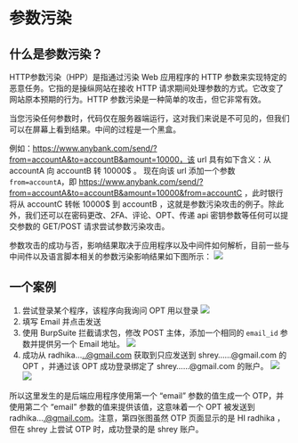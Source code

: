 # 参数污染
## 什么是参数污染？
HTTP参数污染（HPP）是指通过污染 Web 应用程序的 HTTP 参数来实现特定的恶意任务。它指的是操纵网站在接收 HTTP 请求期间处理参数的方式。它改变了网站原本预期的行为。HTTP 参数污染是一种简单的攻击，但它非常有效。

当您污染任何参数时，代码仅在服务器端运行，这对我们来说是不可见的，但我们可以在屏幕上看到结果。中间的过程是一个黑盒。

例如：https://www.anybank.com/send/?from=accountA&to=accountB&amount=10000，该 url 具有如下含义：从 accountA 向 accountB 转 10000$ 。 
现在向该 url 添加一个参数 `from=accountA`，即 https://www.anybank.com/send/?from=accountA&to=accountB&amount=10000&from=accountC ，此时银行将从 accountC 转帐 10000$ 到 accountB ，这就是参数污染攻击的例子。除此外，我们还可以在密码更改、2FA、评论、OPT、传递 api 密钥参数等任何可以提交参数的 GET/POST 请求尝试参数污染攻击。

参数攻击的成功与否，影响结果取决于应用程序以及中间件如何解析，目前一些与中间件以及语言脚本相关的参数污染影响结果如下图所示：
![](https://miro.medium.com/max/1760/1*POs4sP0fQVlPvTH9vw1U-A.jpeg)

## 一个案例
1. 尝试登录某个程序，该程序向我询问 OPT 用以登录
![](https://miro.medium.com/max/600/1*s-M09yWBylPVEhA6_e0nSw.jpeg)
2. 填写 Email 并点击发送
3. 使用 BurpSuite 拦截请求包，修改 POST 主体，添加一个相同的 `email_id` 参数并提供另一个 Email 地址。
![](https://miro.medium.com/max/1737/1*z_RpnZyKHLn6B4Lz4ONT3Q.png)
4. 成功从 radhika…..@gmail.com 获取到只应发送到 shrey……@gmail.com 的 OPT ，并通过该 OPT 成功登录绑定了 shrey……@gmail.com 的账户。
![](https://miro.medium.com/max/784/1*a671GrRtiMYfLUL7nURD8Q.png)
![](https://miro.medium.com/max/1698/1*Ux-ILfCr_Mk_xmzzsXwNnA.jpeg)

所以这里发生的是后端应用程序使用第一个 “email” 参数的值生成一个 OTP，并使用第二个 “email” 参数的值来提供该值，这意味着一个 OPT 被发送到 radhika….@gmail.com。注意，第四张图虽然 OTP 页面显示的是 HI radhika ，但在 shrey 上尝试 OTP 时，成功登录的是 shrey 账户。 